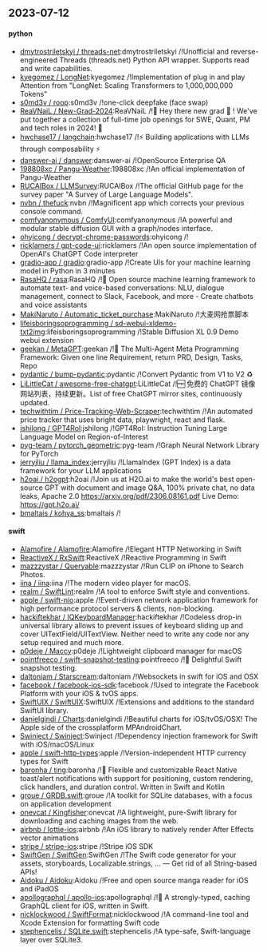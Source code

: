 ## 2023-07-12

#### python
* [dmytrostriletskyi / threads-net](https://github.com/dmytrostriletskyi/threads-net):dmytrostriletskyi /!Unofficial and reverse-engineered Threads (threads.net) Python API wrapper. Supports read and write capabilities.
* [kyegomez / LongNet](https://github.com/kyegomez/LongNet):kyegomez /!Implementation of plug in and play Attention from "LongNet: Scaling Transformers to 1,000,000,000 Tokens"
* [s0md3v / roop](https://github.com/s0md3v/roop):s0md3v /!one-click deepfake (face swap)
* [ReaVNaiL / New-Grad-2024](https://github.com/ReaVNaiL/New-Grad-2024):ReaVNaiL /!👋
Hey there new grad
🎉
! We've put together a collection of full-time job openings for SWE, Quant, PM and tech roles in 2024!
🚀
* [hwchase17 / langchain](https://github.com/hwchase17/langchain):hwchase17 /!⚡
Building applications with LLMs through composability
⚡
* [danswer-ai / danswer](https://github.com/danswer-ai/danswer):danswer-ai /!OpenSource Enterprise QA
* [198808xc / Pangu-Weather](https://github.com/198808xc/Pangu-Weather):198808xc /!An official implementation of Pangu-Weather
* [RUCAIBox / LLMSurvey](https://github.com/RUCAIBox/LLMSurvey):RUCAIBox /!The official GitHub page for the survey paper "A Survey of Large Language Models".
* [nvbn / thefuck](https://github.com/nvbn/thefuck):nvbn /!Magnificent app which corrects your previous console command.
* [comfyanonymous / ComfyUI](https://github.com/comfyanonymous/ComfyUI):comfyanonymous /!A powerful and modular stable diffusion GUI with a graph/nodes interface.
* [ohyicong / decrypt-chrome-passwords](https://github.com/ohyicong/decrypt-chrome-passwords):ohyicong /!
* [ricklamers / gpt-code-ui](https://github.com/ricklamers/gpt-code-ui):ricklamers /!An open source implementation of OpenAI's ChatGPT Code interpreter
* [gradio-app / gradio](https://github.com/gradio-app/gradio):gradio-app /!Create UIs for your machine learning model in Python in 3 minutes
* [RasaHQ / rasa](https://github.com/RasaHQ/rasa):RasaHQ /!💬
Open source machine learning framework to automate text- and voice-based conversations: NLU, dialogue management, connect to Slack, Facebook, and more - Create chatbots and voice assistants
* [MakiNaruto / Automatic_ticket_purchase](https://github.com/MakiNaruto/Automatic_ticket_purchase):MakiNaruto /!大麦网抢票脚本
* [lifeisboringsoprogramming / sd-webui-xldemo-txt2img](https://github.com/lifeisboringsoprogramming/sd-webui-xldemo-txt2img):lifeisboringsoprogramming /!Stable Diffusion XL 0.9 Demo webui extension
* [geekan / MetaGPT](https://github.com/geekan/MetaGPT):geekan /!🌟
The Multi-Agent Meta Programming Framework: Given one line Requirement, return PRD, Design, Tasks, Repo
* [pydantic / bump-pydantic](https://github.com/pydantic/bump-pydantic):pydantic /!Convert Pydantic from V1 to V2
♻
* [LiLittleCat / awesome-free-chatgpt](https://github.com/LiLittleCat/awesome-free-chatgpt):LiLittleCat /!🆓
免费的 ChatGPT 镜像网站列表，持续更新。List of free ChatGPT mirror sites, continuously updated.
* [techwithtim / Price-Tracking-Web-Scraper](https://github.com/techwithtim/Price-Tracking-Web-Scraper):techwithtim /!An automated price tracker that uses bright data, playwright, react and flask.
* [jshilong / GPT4RoI](https://github.com/jshilong/GPT4RoI):jshilong /!GPT4RoI: Instruction Tuning Large Language Model on Region-of-Interest
* [pyg-team / pytorch_geometric](https://github.com/pyg-team/pytorch_geometric):pyg-team /!Graph Neural Network Library for PyTorch
* [jerryjliu / llama_index](https://github.com/jerryjliu/llama_index):jerryjliu /!LlamaIndex (GPT Index) is a data framework for your LLM applications
* [h2oai / h2ogpt](https://github.com/h2oai/h2ogpt):h2oai /!Join us at H2O.ai to make the world's best open-source GPT with document and image Q&A, 100% private chat, no data leaks, Apache 2.0 https://arxiv.org/pdf/2306.08161.pdf Live Demo: https://gpt.h2o.ai/
* [bmaltais / kohya_ss](https://github.com/bmaltais/kohya_ss):bmaltais /!

#### swift
* [Alamofire / Alamofire](https://github.com/Alamofire/Alamofire):Alamofire /!Elegant HTTP Networking in Swift
* [ReactiveX / RxSwift](https://github.com/ReactiveX/RxSwift):ReactiveX /!Reactive Programming in Swift
* [mazzzystar / Queryable](https://github.com/mazzzystar/Queryable):mazzzystar /!Run CLIP on iPhone to Search Photos.
* [iina / iina](https://github.com/iina/iina):iina /!The modern video player for macOS.
* [realm / SwiftLint](https://github.com/realm/SwiftLint):realm /!A tool to enforce Swift style and conventions.
* [apple / swift-nio](https://github.com/apple/swift-nio):apple /!Event-driven network application framework for high performance protocol servers & clients, non-blocking.
* [hackiftekhar / IQKeyboardManager](https://github.com/hackiftekhar/IQKeyboardManager):hackiftekhar /!Codeless drop-in universal library allows to prevent issues of keyboard sliding up and cover UITextField/UITextView. Neither need to write any code nor any setup required and much more.
* [p0deje / Maccy](https://github.com/p0deje/Maccy):p0deje /!Lightweight clipboard manager for macOS
* [pointfreeco / swift-snapshot-testing](https://github.com/pointfreeco/swift-snapshot-testing):pointfreeco /!📸
Delightful Swift snapshot testing.
* [daltoniam / Starscream](https://github.com/daltoniam/Starscream):daltoniam /!Websockets in swift for iOS and OSX
* [facebook / facebook-ios-sdk](https://github.com/facebook/facebook-ios-sdk):facebook /!Used to integrate the Facebook Platform with your iOS & tvOS apps.
* [SwiftUIX / SwiftUIX](https://github.com/SwiftUIX/SwiftUIX):SwiftUIX /!Extensions and additions to the standard SwiftUI library.
* [danielgindi / Charts](https://github.com/danielgindi/Charts):danielgindi /!Beautiful charts for iOS/tvOS/OSX! The Apple side of the crossplatform MPAndroidChart.
* [Swinject / Swinject](https://github.com/Swinject/Swinject):Swinject /!Dependency injection framework for Swift with iOS/macOS/Linux
* [apple / swift-http-types](https://github.com/apple/swift-http-types):apple /!Version-independent HTTP currency types for Swift
* [baronha / ting](https://github.com/baronha/ting):baronha /!🍞
Flexible and customizable React Native toast/alert notifications with support for positioning, custom rendering, click handlers, and duration control. Written in Swift and Kotlin
* [groue / GRDB.swift](https://github.com/groue/GRDB.swift):groue /!A toolkit for SQLite databases, with a focus on application development
* [onevcat / Kingfisher](https://github.com/onevcat/Kingfisher):onevcat /!A lightweight, pure-Swift library for downloading and caching images from the web.
* [airbnb / lottie-ios](https://github.com/airbnb/lottie-ios):airbnb /!An iOS library to natively render After Effects vector animations
* [stripe / stripe-ios](https://github.com/stripe/stripe-ios):stripe /!Stripe iOS SDK
* [SwiftGen / SwiftGen](https://github.com/SwiftGen/SwiftGen):SwiftGen /!The Swift code generator for your assets, storyboards, Localizable.strings, … — Get rid of all String-based APIs!
* [Aidoku / Aidoku](https://github.com/Aidoku/Aidoku):Aidoku /!Free and open source manga reader for iOS and iPadOS
* [apollographql / apollo-ios](https://github.com/apollographql/apollo-ios):apollographql /!📱
A strongly-typed, caching GraphQL client for iOS, written in Swift.
* [nicklockwood / SwiftFormat](https://github.com/nicklockwood/SwiftFormat):nicklockwood /!A command-line tool and Xcode Extension for formatting Swift code
* [stephencelis / SQLite.swift](https://github.com/stephencelis/SQLite.swift):stephencelis /!A type-safe, Swift-language layer over SQLite3.
